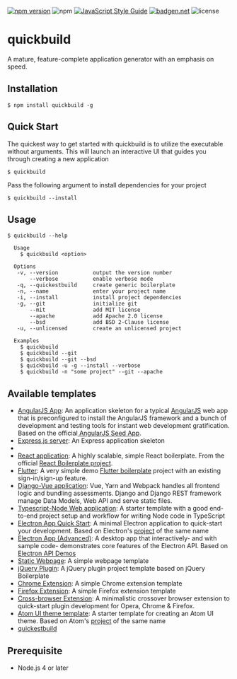 [![npm version](https://badge.fury.io/js/quickbuild.svg)](https://badge.fury.io/js/quickbuild)
![npm](https://img.shields.io/npm/dt/quickbuild)
[![JavaScript Style Guide](https://img.shields.io/badge/code_style-standard-brightgreen.svg)](https://standardjs.com)
[![badgen.net](https://badgen.net/badge/libraries/io/blue)](https://libraries.io/github/abircb/quickbuild)
![license](https://img.shields.io/npm/l/quickbuild)

# quickbuild

A mature, feature-complete application generator with an emphasis on speed.

## Installation

```cli
$ npm install quickbuild -g
```

## Quick Start

The quickest way to get started with quickbuild is to utilize the executable without arguments. This will launch an interactive UI that guides you through creating a new application

```cli
$ quickbuild
```

Pass the following argument to install dependencies for your project

```cli
$ quickbuild --install
```

## Usage

```cli
$ quickbuild --help

  Usage
    $ quickbuild <option>

  Options
   -v, --version           output the version number
       --verbose           enable verbose mode
   -q, --quickestbuild     create generic boilerplate
   -n, --name              enter your project name
   -i, --install           install project dependencies
   -g, --git               initialize git
       --mit               add MIT license
       --apache            add Apache 2.0 license
       --bsd               add BSD 2-Clause license
   -u, --unlicensed        create an unlicensed project

  Examples
    $ quickbuild
    $ quickbuild --git
    $ quickbuild --git --bsd
    $ quickbuild -u -g --install --verbose
    $ quickbuild -n "some project" --git --apache
```

## Available templates

<ul>
   <li><a href="https://github.com/abircb/quickbuild/tree/master/templates/AngularJS App">AngularJS App</a>: An application skeleton for a typical <a href="https://angularjs.org/">AngularJS</a> web app that is preconfigured to install the AngularJS framework and a bunch of development and testing tools for instant web development gratification. Based on the official<a href="https://github.com/angular/angular-seed"> AngularJS Seed App</a>.</li>
  <li><a href="https://github.com/abircb/quickbuild/tree/master/templates/Express.js server">Express.js server</a>: An Express application skeleton</li>
  <li></li>
  <li><a href="https://github.com/abircb/quickbuild/tree/master/templates/React">React application</a>: A highly scalable, simple React boilerplate. From the official <a href="https://github.com/react-boilerplate/react-boilerplate">React Boilerplate project</a>.</li>
  <li><a href="https://github.com/abircb/quickbuild/tree/master/templates/Flutter%20Application">Flutter</a>: A very simple demo <a href="https://github.com/SimpleBoilerplates/Flutter">Flutter boilerplate</a> project with an existing sign-in/sign-up feature.</li>
  <li><a href="https://github.com/abircb/quickbuild/tree/master/templates/Django-Vue%20Application">Django-Vue application</a>: Vue, Yarn and Webpack handles all frontend logic and bundling assessments. Django and Django REST framework manage Data Models, Web API and serve static files.</li>
  <li><a href="https://github.com/abircb/quickbuild/tree/master/templates/TypeScript-Node">Typescript-Node Web application</a>: A starter template with a good end-to-end project setup and workflow for writing Node code in TypeScript</li>
  <li><a href="https://github.com/abircb/quickbuild/tree/master/templates/Electron App Quick Start">Electron App Quick Start</a>: A minimal Electron application to quick-start your development. Based on Electron's <a href="https://github.com/electron/electron-quick-start">project</a> of the same name</li>
  <li><a href="https://github.com/abircb/quickbuild/tree/master/templates/Electron App (Advanced)">Electron App (Advanced)</a>: A desktop app that interactively- and with sample code- demonstrates core features of the Electron API. Based on <a href="https://github.com/electron/electron-api-demos">Electron API Demos</a></li>
  <li><a href="https://github.com/abircb/quickbuild/tree/master/templates/Static Webpage">Static Webpage</a>: A simple webpage template</li>
  <li><a href="https://github.com/abircb/quickbuild/tree/master/templates/jQuery Plugin">jQuery Plugin</a>: A jQuery plugin project template based on jQuery Boilerplate</li>
  <li><a href="https://github.com/abircb/quickbuild/tree/master/templates/Chrome Extension">Chrome Extension</a>: A simple Chrome extension template</li>
  <li><a href="https://github.com/abircb/quickbuild/tree/master/templates/Firefox Extension">Firefox Extension</a>: A simple Firefox extension template</li>
  <li><a href="https://github.com/abircb/quickbuild/tree/master/templates/Crossover Extension">Cross-browser Extension</a>: A minimalistic crossover browser extension to quick-start plugin development for Opera, Chrome & Firefox.</li>
  <li><a href="https://github.com/abircb/quickbuild/tree/master/templates/Atom UI">Atom UI theme template</a>: A starter template for creating an Atom UI theme. Based on Atom's <a href="https://github.com/atom-community/ui-theme-template">project</a> of the same name</li>
  <li><a href="https://github.com/abircb/quickbuild/tree/master/templates/quickestbuild">quickestbuild</a></li>
</ul>

## Prerequisite

<ul>
  <li>Node.js 4 or later</li>
</ul>
